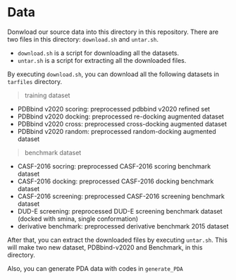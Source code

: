 # Data

Donwload our source data into this directory in this repository.
There are two files in this directory: `download.sh` and `untar.sh`.

- `download.sh` is a script for downloading all the datasets.
- `untar.sh` is a script for extracting all the downloaded files.

By executing `download.sh`, you can download all the following datasets in `tarfiles` directory.
> training dataset
- PDBbind v2020 scoring: preprocessed pdbbind v2020 refined set
- PDBbind v2020 docking: preprocessed re-docking augmented dataset
- PDBbind v2020 cross: preprocessed cross-docking augmented dataset
- PDBbind v2020 random: preprocessed random-docking augmented dataset
> benchmark dataset
- CASF-2016 socring: preprocessed CASF-2016 scoring benchmark dataset
- CASF-2016 docking: preprocessed CASF-2016 docking benchmark dataset
- CASF-2016 screening: preprocessed CASF-2016 screening benchmark dataset
- DUD-E screening: preprocessed DUD-E screening benchmark dataset (docked with smina, single conformation)
- derivative benchmark: preprocessed derivative benchmark 2015 dataset

After that, you can extract the downloaded files by executing `untar.sh`.
This will make two new dataset, PDBbind-v2020 and Benchmark, in this directory.

Also, you can generate PDA data with codes in `generate_PDA`
